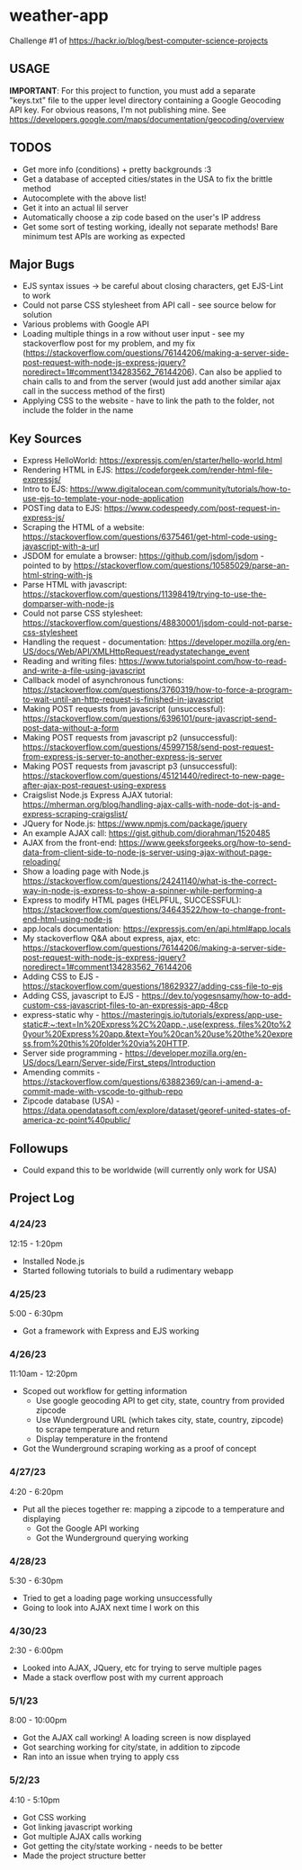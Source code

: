 # weather-app
Challenge #1 of https://hackr.io/blog/best-computer-science-projects

## USAGE
**IMPORTANT**: For this project to function, you must add a separate "keys.txt" file to the
upper level directory containing a Google Geocoding API key. 
For obvious reasons, I'm not publishing mine. See 
https://developers.google.com/maps/documentation/geocoding/overview

## TODOS
- Get more info (conditions) + pretty backgrounds :3
- Get a database of accepted cities/states in the USA to fix the brittle method
- Autocomplete with the above list!
- Get it into an actual lil server
- Automatically choose a zip code based on the user's IP address
- Get some sort of testing working, ideally not separate methods! Bare minimum test APIs are working as expected

## Major Bugs
- EJS syntax issues -> be careful about closing characters, get EJS-Lint to work
- Could not parse CSS stylesheet from API call - see source below for solution
- Various problems with Google API
- Loading multiple things in a row without user input - see my stackoverflow post for my problem, and my fix (https://stackoverflow.com/questions/76144206/making-a-server-side-post-request-with-node-js-express-jquery?noredirect=1#comment134283562_76144206). Can also 
be applied to chain calls to and from the server (would just add another similar ajax call in the success method of the first)
- Applying CSS to the website - have to link the path to the folder, not include the folder in the name

## Key Sources
- Express HelloWorld: https://expressjs.com/en/starter/hello-world.html 
- Rendering HTML in EJS: https://codeforgeek.com/render-html-file-expressjs/
- Intro to EJS: https://www.digitalocean.com/community/tutorials/how-to-use-ejs-to-template-your-node-application
- POSTing data to EJS: https://www.codespeedy.com/post-request-in-express-js/
- Scraping the HTML of a website: https://stackoverflow.com/questions/6375461/get-html-code-using-javascript-with-a-url
- JSDOM for emulate a browser: https://github.com/jsdom/jsdom - pointed to by https://stackoverflow.com/questions/10585029/parse-an-html-string-with-js
- Parse HTML with javascript: https://stackoverflow.com/questions/11398419/trying-to-use-the-domparser-with-node-js
- Could not parse CSS stylesheet: https://stackoverflow.com/questions/48830001/jsdom-could-not-parse-css-stylesheet
- Handling the request - documentation: https://developer.mozilla.org/en-US/docs/Web/API/XMLHttpRequest/readystatechange_event
- Reading and writing files: https://www.tutorialspoint.com/how-to-read-and-write-a-file-using-javascript 
- Callback model of asynchronous functions: https://stackoverflow.com/questions/3760319/how-to-force-a-program-to-wait-until-an-http-request-is-finished-in-javascript
- Making POST requests from javascript (unsuccessful): https://stackoverflow.com/questions/6396101/pure-javascript-send-post-data-without-a-form 
- Making POST requests from javascript p2 (unsuccessful): https://stackoverflow.com/questions/45997158/send-post-request-from-express-js-server-to-another-express-js-server
- Making POST requests from javascript p3 (unsuccessful): https://stackoverflow.com/questions/45121440/redirect-to-new-page-after-ajax-post-request-using-express
- Craigslist Node.js Express AJAX tutorial: https://mherman.org/blog/handling-ajax-calls-with-node-dot-js-and-express-scraping-craigslist/
- JQuery for Node.js: https://www.npmjs.com/package/jquery
- An example AJAX call: https://gist.github.com/diorahman/1520485
- AJAX from the front-end: https://www.geeksforgeeks.org/how-to-send-data-from-client-side-to-node-js-server-using-ajax-without-page-reloading/
- Show a loading page with Node.js https://stackoverflow.com/questions/24241140/what-is-the-correct-way-in-node-js-express-to-show-a-spinner-while-performing-a
- Express to modify HTML pages (HELPFUL, SUCCESSFUL): https://stackoverflow.com/questions/34643522/how-to-change-front-end-html-using-node-js
- app.locals documentation: https://expressjs.com/en/api.html#app.locals
- My stackoverflow Q&A about express, ajax, etc: https://stackoverflow.com/questions/76144206/making-a-server-side-post-request-with-node-js-express-jquery?noredirect=1#comment134283562_76144206
- Adding CSS to EJS - https://stackoverflow.com/questions/18629327/adding-css-file-to-ejs
- Adding CSS, javascript to EJS - https://dev.to/yogesnsamy/how-to-add-custom-css-javascript-files-to-an-expressjs-app-48cp
- express-static why - https://masteringjs.io/tutorials/express/app-use-static#:~:text=In%20Express%2C%20app.-,use(express.,files%20to%20your%20Express%20app.&text=You%20can%20use%20the%20express,from%20this%20folder%20via%20HTTP.
- Server side programming - https://developer.mozilla.org/en-US/docs/Learn/Server-side/First_steps/Introduction
- Amending commits - https://stackoverflow.com/questions/63882369/can-i-amend-a-commit-made-with-vscode-to-github-repo
- Zipcode database (USA) - https://data.opendatasoft.com/explore/dataset/georef-united-states-of-america-zc-point%40public/

## Followups
- Could expand this to be worldwide (will currently only work for USA)

## Project Log
### 4/24/23
12:15 - 1:20pm
- Installed Node.js
- Started following tutorials to build a rudimentary webapp

### 4/25/23
5:00 - 6:30pm
- Got a framework with Express and EJS working

### 4/26/23
11:10am - 12:20pm
- Scoped out workflow for getting information
    - Use google geocoding API to get city, state, country from provided zipcode
    - Use Wunderground URL (which takes city, state, country, zipcode) to scrape temperature and return
    - Display temperature in the frontend
- Got the Wunderground scraping working as a proof of concept

### 4/27/23
4:20 - 6:20pm
- Put all the pieces together re: mapping a zipcode to a temperature and displaying
    - Got the Google API working
    - Got the Wunderground querying working

### 4/28/23
5:30 - 6:30pm
- Tried to get a loading page working unsuccessfully
- Going to look into AJAX next time I work on this

### 4/30/23
2:30 - 6:00pm
- Looked into AJAX, JQuery, etc for trying to serve multiple pages
- Made a stack overflow post with my current approach

### 5/1/23
8:00 - 10:00pm
- Got the AJAX call working! A loading screen is now displayed
- Got searching working for city/state, in addition to zipcode
- Ran into an issue when trying to apply css

### 5/2/23
4:10 - 5:10pm
- Got CSS working
- Got linking javascript working
- Got multiple AJAX calls working
- Got getting the city/state working - needs to be better
- Made the project structure better
